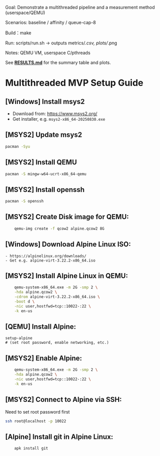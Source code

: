Goal: Demonstrate a multithreaded pipeline and a measurement method (userspace/QEMU)

Scenarios: baseline / affinity / queue-cap-8

Build：make

Run: scripts/run.sh → outputs metrics/*.csv, plots/*.png

Notes: QEMU VM, userspace C/pthreads

See **[RESULTS.md](RESULTS.md)** for the summary table and plots.

# Multithreaded MVP Setup Guide
## [Windows] Install msys2

- Download from: https://www.msys2.org/
- Get installer, e.g. `msys2-x86_64-20250830.exe`

## [MSYS2] Update msys2

```sh
pacman -Syu
```

## [MSYS2] Install QEMU
```sh
pacman -S mingw-w64-ucrt-x86_64-qemu
```

## [MSYS2] Install openssh
```sh
pacman -S openssh
``` 
## [MSYS2] Create Disk image for QEMU:
```sh
    qemu-img create -f qcow2 alpine.qcow2 8G
``` 
## [Windows] Download Alpine Linux ISO:
    - https://alpinelinux.org/downloads/
    - Get e.g. alpine-virt-3.22.2-x86_64.iso
## [MSYS2] Install Alpine Linux in QEMU:
```sh
    qemu-system-x86_64.exe -m 2G -smp 2 \
    -hda alpine.qcow2 \
    -cdrom alpine-virt-3.22.2-x86_64.iso \
    -boot d \
    -nic user,hostfwd=tcp::10022-:22 \
    -k en-us
```
## [QEMU] Install Alpine:
    setup-alpine
    # (set root password, enable networking, etc.)

## [MSYS2] Enable Alpine:
```sh
    qemu-system-x86_64.exe -m 2G -smp 2 \
    -hda alpine.qcow2 \
    -nic user,hostfwd=tcp::10022-:22 \
    -k en-us
```
## [MSYS2] Connect to Alpine via SSH:
Need to set root password first
```sh
ssh root@localhost -p 10022
```

## [Alpine] Install git in Alpine Linux:
```sh
    apk install git
```
